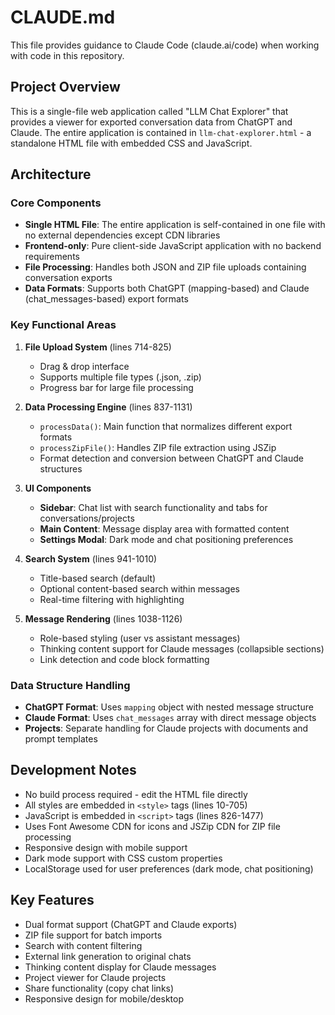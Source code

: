 # CLAUDE.md

This file provides guidance to Claude Code (claude.ai/code) when working with code in this repository.

## Project Overview

This is a single-file web application called "LLM Chat Explorer" that provides a viewer for exported conversation data from ChatGPT and Claude. The entire application is contained in `llm-chat-explorer.html` - a standalone HTML file with embedded CSS and JavaScript.

## Architecture

### Core Components

- **Single HTML File**: The entire application is self-contained in one file with no external dependencies except CDN libraries
- **Frontend-only**: Pure client-side JavaScript application with no backend requirements
- **File Processing**: Handles both JSON and ZIP file uploads containing conversation exports
- **Data Formats**: Supports both ChatGPT (mapping-based) and Claude (chat_messages-based) export formats

### Key Functional Areas

1. **File Upload System** (lines 714-825)
   - Drag & drop interface
   - Supports multiple file types (.json, .zip)
   - Progress bar for large file processing

2. **Data Processing Engine** (lines 837-1131)
   - `processData()`: Main function that normalizes different export formats
   - `processZipFile()`: Handles ZIP file extraction using JSZip
   - Format detection and conversion between ChatGPT and Claude structures

3. **UI Components**
   - **Sidebar**: Chat list with search functionality and tabs for conversations/projects
   - **Main Content**: Message display area with formatted content
   - **Settings Modal**: Dark mode and chat positioning preferences

4. **Search System** (lines 941-1010)
   - Title-based search (default)
   - Optional content-based search within messages
   - Real-time filtering with highlighting

5. **Message Rendering** (lines 1038-1126)
   - Role-based styling (user vs assistant messages)
   - Thinking content support for Claude messages (collapsible sections)
   - Link detection and code block formatting

### Data Structure Handling

- **ChatGPT Format**: Uses `mapping` object with nested message structure
- **Claude Format**: Uses `chat_messages` array with direct message objects
- **Projects**: Separate handling for Claude projects with documents and prompt templates

## Development Notes

- No build process required - edit the HTML file directly
- All styles are embedded in `<style>` tags (lines 10-705)
- JavaScript is embedded in `<script>` tags (lines 826-1477)
- Uses Font Awesome CDN for icons and JSZip CDN for ZIP file processing
- Responsive design with mobile support
- Dark mode support with CSS custom properties
- LocalStorage used for user preferences (dark mode, chat positioning)

## Key Features

- Dual format support (ChatGPT and Claude exports)
- ZIP file support for batch imports
- Search with content filtering
- External link generation to original chats
- Thinking content display for Claude messages
- Project viewer for Claude projects
- Share functionality (copy chat links)
- Responsive design for mobile/desktop